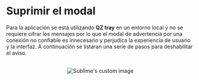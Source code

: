 # Suprimir el modal

Para la aplicación se está utilizando **QZ tray** en un entorno local y no se requiere cifrar los mensajes por lo que el modal de advertencia por una conexión no confiable es innecesario y perjudica la experiencia de usuario y la interfaz. A continuación se listaran una serie de pasos para deshabilitar el aviso.

<p align="center">
	<br />
  <img src="https://i.imgur.com/uoHcg0r.png" alt="Sublime's custom image"/>
</p>
